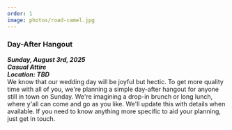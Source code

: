 ```yaml
---
order: 1
image: photos/road-camel.jpg
---
```

### Day-After Hangout
***Sunday, August 3rd, 2025***  
***Casual Attire***    
***Location: TBD***  
We know that our wedding day will be joyful but hectic. To get more quality
time with all of you, we're planning a simple day-after hangout for anyone
still in town on Sunday. We're imagining a drop-in brunch or long lunch, where
y'all can come and go as you like. We'll update this with details when
available. If you need to know anything more specific to aid your planning,
just get in touch.  
<!-- <i class="fa-solid fa-calendar-days"></i> -->
<!-- [Add to my (Google) calendar](https://calendar.google.com/calendar/render?action=TEMPLATE&text=Curtis+and+Meishan's+Day-After+Hangout&details=Visit+http://ulleri.ch/wedding+for+more+details&dates=20250803T110000/20250803T180000&ctz=America/Los_Angeles&location=37.234524,-122.063787)  -->
  <!-- or [Download .ics calendar file](/files/day_after_hangout.ics) -->

